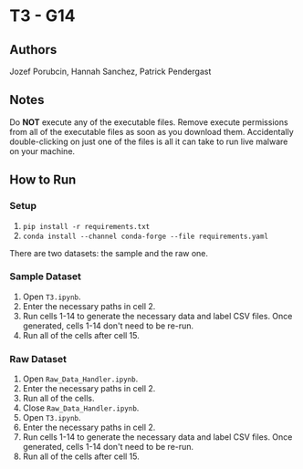 # T3 - G14

## Authors
Jozef Porubcin, Hannah Sanchez, Patrick Pendergast

## Notes
Do **NOT** execute any of the executable files. Remove execute permissions from all of the executable files as soon as you download them. Accidentally double-clicking on just one of the files is all it can take to run live malware on your machine.

## How to Run

### Setup
1. `pip install -r requirements.txt`
1. `conda install --channel conda-forge --file requirements.yaml`

There are two datasets: the sample and the raw one.

### Sample Dataset
1. Open `T3.ipynb`.
1. Enter the necessary paths in cell 2.
1. Run cells 1-14 to generate the necessary data and label CSV files. Once generated, cells 1-14 don't need to be re-run.
1. Run all of the cells after cell 15.

### Raw Dataset
1. Open `Raw_Data_Handler.ipynb`.
1. Enter the necessary paths in cell 2.
1. Run all of the cells.
1. Close `Raw_Data_Handler.ipynb`.
1. Open `T3.ipynb`.
1. Enter the necessary paths in cell 2.
1. Run cells 1-14 to generate the necessary data and label CSV files. Once generated, cells 1-14 don't need to be re-run.
1. Run all of the cells after cell 15.